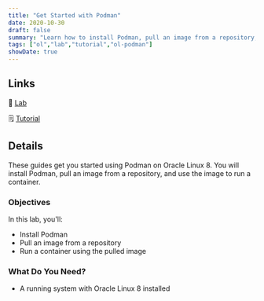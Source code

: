 ```yaml
---
title: "Get Started with Podman"
date: 2020-10-30
draft: false
summary: "Learn how to install Podman, pull an image from a repository, and use the image to run a container."
tags: ["ol","lab","tutorial","ol-podman"]
showDate: true
---
```


## Links

:crescent_moon: [Lab](https://luna.oracle.com/lab/4fa11b26-6c31-4595-ac00-b6c6af97f417)

:spiral_notepad: [Tutorial](https://docs.oracle.com/en/learn/intro_podman)

## Details

These guides get you started using Podman on Oracle Linux 8.  You will install Podman, pull an image from a repository, and use the image to run a container.

### Objectives

In this lab, you'll:

  - Install Podman
  - Pull an image from a repository
  - Run a container using the pulled image

### What Do You Need?

  - A running system with Oracle Linux 8 installed

